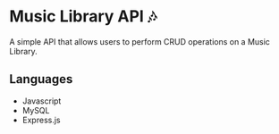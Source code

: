 # Music Library API :notes:
A simple API that allows users to perform CRUD operations on a Music Library.

## Languages
- Javascript
- MySQL
- Express.js






